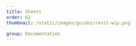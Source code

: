 ```yaml
---
title: Sheets
order: 62
thumbnail: /static/images/guides/revit-wip.png

group: Documentation
---
```


